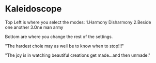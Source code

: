 # Kaleidoscope

Top Left is where you select the modes: 
  1.Harmony Disharmony
  2.Beside one another
  3.One man army

Bottom are where you change the rest of the settings. 

"The hardest choie may as well be to know when to stop!!!"

"The joy is in watching beautiful creations get made...and then unmade." 
